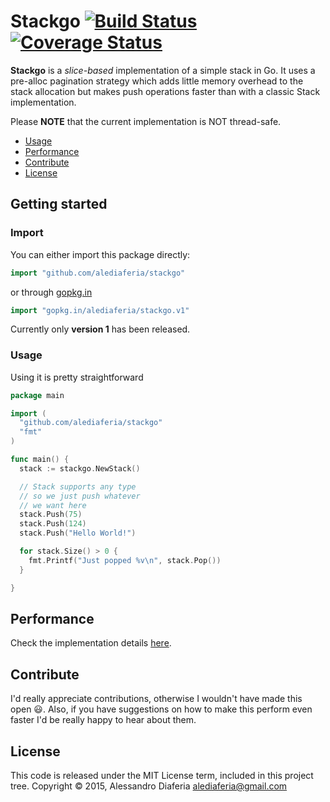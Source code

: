 # Stackgo [![Build Status](https://secure.travis-ci.org/alediaferia/stackgo.svg)](http://travis-ci.org/alediaferia/stackgo) [![Coverage Status](https://coveralls.io/repos/alediaferia/stackgo/badge.svg?branch=master)](https://coveralls.io/r/alediaferia/stackgo?branch=master)

**Stackgo** is a *slice-based* implementation of a simple stack in Go.
It uses a pre-alloc pagination strategy which adds little memory overhead to the stack allocation
but makes push operations faster than with a classic Stack implementation.

Please **NOTE** that the current implementation is NOT thread-safe.

- [Usage](#Usage)
- [Performance](#Performance)
- [Contribute](#Contribute)
- [License](#License)

## Getting started

### Import
You can either import this package directly:

```go
import "github.com/alediaferia/stackgo"
```

or through [gopkg.in](http://gopkg.in)

```go
import "gopkg.in/alediaferia/stackgo.v1"
```

Currently only **version 1** has been released.

### Usage

Using it is pretty straightforward

```go
package main

import (
  "github.com/alediaferia/stackgo"
  "fmt"
)

func main() {
  stack := stackgo.NewStack()

  // Stack supports any type
  // so we just push whatever
  // we want here
  stack.Push(75)
  stack.Push(124)
  stack.Push("Hello World!")

  for stack.Size() > 0 {
    fmt.Printf("Just popped %v\n", stack.Pop())
  }

}
```

## Performance
Check the implementation details [here](docs/IMPLEMENTATION.md).

## Contribute
I'd really appreciate contributions, otherwise I wouldn't have made this open :smiley:.
Also, if you have suggestions on how to make this perform even faster I'd be really happy to hear about them.

## License
This code is released under the MIT License term, included in this project tree.
Copyright © 2015, Alessandro Diaferia <alediaferia@gmail.com>
